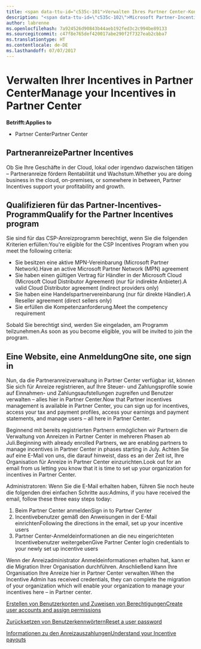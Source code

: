 ```yaml
---
title: <span data-ttu-id="c535c-101">Verwalten Ihres Partner Center-Kontos | Partner Center</span><span class="sxs-lookup"><span data-stu-id="c535c-101">Manage your Incentives in Partner Center | Partner Center</span></span>
description: "<span data-ttu-id=\"c535c-102\">Microsoft Partner-Incentives-Programme fördern Partnerrentabilität und -wachstum.</span><span class=\"sxs-lookup\"><span data-stu-id=\"c535c-102\">Microsoft Partner Incentives programs support partner profitability and growth</span></span>"
author: labrenne
ms.openlocfilehash: 7a924526d90843b44aeb192fed3c2c994be89133
ms.sourcegitcommit: c47f8e765def420017abe290f2f7327eab2cbba7
ms.translationtype: HT
ms.contentlocale: de-DE
ms.lasthandoff: 07/07/2017
---
```

# <a name="manage-your-incentives-in-partner-center"></a><span data-ttu-id="c535c-103">Verwalten Ihrer Incentives in Partner Center</span><span class="sxs-lookup"><span data-stu-id="c535c-103">Manage your Incentives in Partner Center</span></span> 

**<span data-ttu-id="c535c-104">Betrifft:</span><span class="sxs-lookup"><span data-stu-id="c535c-104">Applies to</span></span>**

-  <span data-ttu-id="c535c-105">Partner Center</span><span class="sxs-lookup"><span data-stu-id="c535c-105">Partner Center</span></span>

## <a name="partner-incentives"></a><span data-ttu-id="c535c-106">Partneranreize</span><span class="sxs-lookup"><span data-stu-id="c535c-106">Partner Incentives</span></span> 

<span data-ttu-id="c535c-107">Ob Sie Ihre Geschäfte in der Cloud, lokal oder irgendwo dazwischen tätigen – Partneranreize fördern Rentabilität und Wachstum.</span><span class="sxs-lookup"><span data-stu-id="c535c-107">Whether you are doing business in the cloud, on-premises, or somewhere in between, Partner Incentives support your profitability and growth.</span></span>

## <a name="qualify-for-the-partner-incentives-program"></a><span data-ttu-id="c535c-108">Qualifizieren für das Partner-Incentives-Programm</span><span class="sxs-lookup"><span data-stu-id="c535c-108">Qualify for the Partner Incentives program</span></span>

<span data-ttu-id="c535c-109">Sie sind für das CSP-Anreizprogramm berechtigt, wenn Sie die folgenden Kriterien erfüllen:</span><span class="sxs-lookup"><span data-stu-id="c535c-109">You're eligible for the CSP Incentives Program when you meet the following criteria:</span></span>

-   <span data-ttu-id="c535c-110">Sie besitzen eine aktive MPN-Vereinbarung (Microsoft Partner Network).</span><span class="sxs-lookup"><span data-stu-id="c535c-110">Have an active Microsoft Partner Network (MPN) agreement</span></span> 
-   <span data-ttu-id="c535c-111">Sie haben einen gültigen Vertrag für Händler in der Microsoft Cloud (Microsoft Cloud Distributor Agreement) (nur für indirekte Anbieter).</span><span class="sxs-lookup"><span data-stu-id="c535c-111">A valid Cloud Distributor agreement (indirect providers only)</span></span>
-   <span data-ttu-id="c535c-112">Sie haben eine Handelspartnervereinbarung (nur für direkte Händler).</span><span class="sxs-lookup"><span data-stu-id="c535c-112">A Reseller agreement (direct sellers only)</span></span>
-   <span data-ttu-id="c535c-113">Sie erfüllen die Kompetenzanforderung.</span><span class="sxs-lookup"><span data-stu-id="c535c-113">Meet the competency requirement</span></span>

<span data-ttu-id="c535c-114">Sobald Sie berechtigt sind, werden Sie eingeladen, am Programm teilzunehmen.</span><span class="sxs-lookup"><span data-stu-id="c535c-114">As soon as you become eligible, you will be invited to join the program.</span></span>

## <a name="one-site-one-sign-in"></a><span data-ttu-id="c535c-115">Eine Website, eine Anmeldung</span><span class="sxs-lookup"><span data-stu-id="c535c-115">One site, one sign in</span></span>

<span data-ttu-id="c535c-116">Nun, da die Partneranreizverwaltung in Partner Center verfügbar ist, können Sie sich für Anreize registrieren, auf Ihre Steuer- und Zahlungsprofile sowie auf Einnahmen- und Zahlungsaufstellungen zugreifen und Benutzer verwalten – alles hier in Partner Center.</span><span class="sxs-lookup"><span data-stu-id="c535c-116">Now that Partner incentives management is available in Partner Center, you can sign up for incentives, access your tax and payment profiles, access your earnings and payment statements, and manage users – all here in Partner Center.</span></span> 

<span data-ttu-id="c535c-117">Beginnend mit bereits registrierten Partnern ermöglichen wir Partnern die Verwaltung von Anreizen in Partner Center in mehreren Phasen ab Juli.</span><span class="sxs-lookup"><span data-stu-id="c535c-117">Beginning with already enrolled Partners, we are enabling partners to manage incentives in Partner Center in phases starting in July.</span></span> <span data-ttu-id="c535c-118">Achten Sie auf eine E-Mail von uns, die darauf hinweist, dass es an der Zeit ist, Ihre Organisation für Anreize in Partner Center einzurichten.</span><span class="sxs-lookup"><span data-stu-id="c535c-118">Look out for an email from us letting you know that it is time to set up your organization for incentives in Partner Center.</span></span> 

<span data-ttu-id="c535c-119">Administratoren: Wenn Sie die E-Mail erhalten haben, führen Sie noch heute die folgenden drei einfachen Schritte aus:</span><span class="sxs-lookup"><span data-stu-id="c535c-119">Admins, if you have received the email, follow these three easy steps today:</span></span>

1.  <span data-ttu-id="c535c-120">Beim Partner Center anmelden</span><span class="sxs-lookup"><span data-stu-id="c535c-120">Sign in to Partner Center</span></span> 
2.  <span data-ttu-id="c535c-121">Incentivebenutzer gemäß den Anweisungen in der E-Mail einrichten</span><span class="sxs-lookup"><span data-stu-id="c535c-121">Following the directions in the email, set up your incentive users</span></span> 
3.  <span data-ttu-id="c535c-122">Partner Center-Anmeldeinformationen an die neu eingerichteten Incentivebenutzer weitergeben</span><span class="sxs-lookup"><span data-stu-id="c535c-122">Give Partner Center login credentials to your newly set up incentive users</span></span>

<span data-ttu-id="c535c-123">Wenn der Anreizadministrator Anmeldeinformationen erhalten hat, kann er die Migration Ihrer Organisation durchführen. Anschließend kann Ihre Organisation Ihre Anreize hier in Partner Center verwalten.</span><span class="sxs-lookup"><span data-stu-id="c535c-123">When the Incentive Admin has received credentials, they can complete the migration of your organization which will enable your organization to manage your incentives here – in Partner center.</span></span>


[<span data-ttu-id="c535c-124">Erstellen von Benutzerkonten und Zuweisen von Berechtigungen</span><span class="sxs-lookup"><span data-stu-id="c535c-124">Create user accounts and assign permissions</span></span>](create-user-accounts-and-set-permissions.md)

[<span data-ttu-id="c535c-125">Zurücksetzen von Benutzerkennwörtern</span><span class="sxs-lookup"><span data-stu-id="c535c-125">Reset a user password</span></span>](reset-a-user-password.md)

[<span data-ttu-id="c535c-126">Informationen zu den Anreizauszahlungen</span><span class="sxs-lookup"><span data-stu-id="c535c-126">Understand your Incentive payouts</span></span>](understand-incentive-payouts.md)

